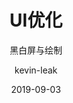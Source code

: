 ---
layout:     post                    # 使用的布局（不需要改）
title:      UI优化                 # 标题 
subtitle:   黑白屏与绘制           #副标题
date:       2019-09-03              # 时间
author:     kevin-leak                      # 作者
header-img: img/post/android/bg-2019-15.jpg    #这篇文章标题背景图片
catalog: true                       # 是否归档
tags:                               #标签
    - android
---